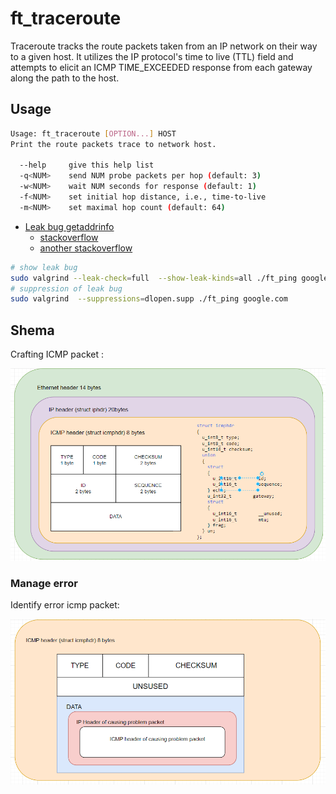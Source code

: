 # ft_traceroute

Traceroute tracks the route packets taken from an IP network on their way to a given host. It utilizes the IP protocol's time to live (TTL) field and attempts to elicit an ICMP TIME_EXCEEDED response from each gateway along the path to the host.

## Usage

```sh
Usage: ft_traceroute [OPTION...] HOST
Print the route packets trace to network host.

  --help     give this help list
  -q<NUM>    send NUM probe packets per hop (default: 3)
  -w<NUM>    wait NUM seconds for response (default: 1)
  -f<NUM>    set initial hop distance, i.e., time-to-live
  -m<NUM>    set maximal hop count (default: 64)
```

- [Leak bug getaddrinfo](https://bugs.kde.org/show_bug.cgi?id=448991)
    - [stackoverflow](https://stackoverflow.com/questions/77642568/valgrind-showing-still-reachable-memory-leak-with-getaddrinfo)
    - [another stackoverflow](https://stackoverflow.com/questions/73976258/memory-leaks-observed-in-getgrnam-and-getgrnam-r-in-linux)

```sh
# show leak bug
sudo valgrind --leak-check=full  --show-leak-kinds=all ./ft_ping google.com
# suppression of leak bug
sudo valgrind  --suppressions=dlopen.supp ./ft_ping google.com
```

## Shema

Crafting ICMP packet :

![icmppacket](/img/icmp.png)

### Manage error

Identify error icmp packet:

![icmp error](/img/icmp_problem.png)